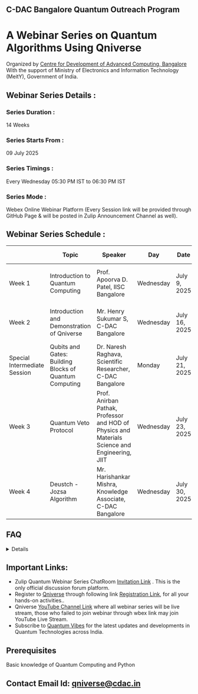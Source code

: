 ## C-DAC Bangalore Quantum Outreach Program

# A Webinar Series on Quantum Algorithms Using Qniverse

Organized by [Centre for Development of Advanced Computing, Bangalore](https://www.cdac.in/) With the support of Ministry of Electronics and Information Technology (MeitY), Government of India.

## Webinar Series Details :

### Series Duration :
14 Weeks

### Series Starts From : 
09 July 2025 

### Series Timings : 
Every Wednesday 05:30 PM IST to 06:30 PM IST

### Series Mode : 
Webex Online Webinar Platform 
(Every Session link will be provided through  GitHub Page & will be posted in Zulip Announcement Channel as well).

## Webinar Series Schedule :

|  | Topic                             | Speaker              | Day        | Date         | Time               | Session Link | Session Password  | Quiz |
|------|-----------------------------------|----------------------|------------|--------------|--------------------|--------------|-------------------|---|
| Week 1  | Introduction to Quantum Computing | Prof. Apoorva D. Patel, IISC Bangalore | Wednesday  | July 9, 2025 | 4:00 PM  - 5:30 PM | [Click Here](https://quantumacc.webex.com/quantumacc/j.php?MTID=m4c84fa60b2fb00aa9215f32ae84b7022)|Quantum@123| |
| Week 2    | Introduction and Demonstration of Qniverse | Mr. Henry Sukumar S, C-DAC Bangalore | Wednesday  | July 16, 2025 | 4:00 PM  - 5:30 PM | [Click Here](https://quantumacc.webex.com/quantumacc/j.php?MTID=m06ec069364da3749e582e6a3b6346256)|Quantum@123|[Take A Quiz](https://forms.gle/JowWzVPXGqpupDbm9) |
| Special Intermediate Session    | Qubits and Gates: Building Blocks of Quantum Computing | Dr. Naresh Raghava, Scientific Researcher, C-DAC Bangalore | Monday  | July 21, 2025 | 5:30 PM  - 6:30 PM |[Click Here](https://quantumacc.webex.com/quantumacc/j.php?MTID=m1ac368ecafc35060556d355a7cff5080)|Quantum@123| [Take A Quiz](https://forms.gle/vGu155KGiamrUetz8) |
| Week 3    | Quantum Veto Protocol | Prof. Anirban Pathak, Professor and HOD of Physics and Materials Science and Engineering, JIIT | Wednesday  | July 23, 2025 | 4:00 PM  - 5:30 PM |[Click Here](https://quantumacc.webex.com/quantumacc/j.php?MTID=mc878ae5f298b1fb3d2dc501ee456d037)| Quantum@123|[Take A Quiz](https://forms.gle/hTFV1CLM95TymNhB8) |
| Week 4    | Deustch - Jozsa Algorithm | Mr. Harishankar Mishra, Knowledge Associate, C-DAC Bangalore | Wednesday  | July 30, 2025 | 5:30 PM  - 6:30 PM |[Click Here]| Quantum@123|[Take A Quiz] |


## FAQ
<Details>

### 1. Who can attend this webinar series?
• Anyone with basic knowledge of Quantum Computing and Python programming including students, researchers, faculty, and working professionals.

### 2. Is there any registration fee?
• No, the webinar series is completely free of charge.

### 3. Do I need to register?
• Yes, registration is required. Every Session link will be provided through GitHub Page & will be posted in Zulip Announcement Channel as well

### 4. What is the duration and format of the webinar?
• The series runs for 14 weeks, with one session every Wednesday 4 PM - 5 PM, conducted online through Webex & Youtube Live Stream.

### 5. Will the sessions be recorded?
• Yes, recordings and slides/materials will be made available after each session, Recordings will be available on [Qniverse YouTube Channel](https://www.youtube.com/@qniversedotin) & Slides/Materials will be made available at [Qniverse Zulip Chatroom](https://qniverse.zulipchat.com/) and [Github](https://github.com/C-DAC-Bengaluru/Quantum-Algorithms-Webinar-Series)

### 6. I am unable to join through the Webex link (room full). How can I attend the live session?
• If the Webex room is full, please join the session via the [YouTube live Stream](https://www.youtube.com/@qniversedotin).

### 7. Is there a discussion forum for Webinar-related queries?
• Yes, a discussion forum is available at [Qniverse Zulip Chatroom](https://qniverse.zulipchat.com/), Qniverse Zulip ChatRoom [Invitation Link](https://qniverse.zulipchat.com/join/dlrumfd5l26jhsh5lo6y7knl/)

### 8. I was not available to attend the live sessions.
• No problem! Session recordings [YouTube links](https://www.youtube.com/@qniversedotin) and session slides will be made
available via the [GitHub repository](https://github.com/C-DAC-Bengaluru/Quantum-Algorithms-Webinar-Series), so you can catch up at your convenience.

### 9. When will I receive the participation certificate?
• Only e-Certificate will be issued by C-DAC for participation, e-Certificate will be issued after the completion of the 14-week series.

### 10. What is the Attendance Criteria of getting participation certificate?
• Your Webinar Attendance must be 75% or Above.

### 11 I failed to attend the webinar live session through webex due to some reason how can I mark my attendance ?
• If you were unable to attend the webinar session live through Webex, you can still watch the recorded session on YouTube. After watching, please make sure to mark your attendance by clicking the attendance link provided in the video description of that Particular Session. [Qniverse Youtube Channel](https://www.youtube.com/@qniversedotin/playlists)

### 12. I want to attend Qniverse Developer Exam to get Certified, How Can I attend?
• You may send email to qniverse@cdac.in for inquiries, and also, close to the end of the program, we shall announce the details to all the participants.

### 13. I comsumed all my free credits on Qniverse, how can I purchase more credit ?
• You may send email to qniverse@cdac.in to purchase more credits
  
</Details>


## Important Links:

- Zulip Quantum Webinar Series ChatRoom [Invitation Link](https://qniverse.zulipchat.com/join/dlrumfd5l26jhsh5lo6y7knl/) . This is the only official discussion forum platform.
- Register to [Qniverse](https://qniverse.in/) through following link [Registration Link](https://qniverse.in/register/), for all your hands-on activities..
- Qniverse [YouTube Channel Link](https://www.youtube.com/@qniversedotin) where all webinar series will be live stream, those who failed to join webinar through wbex link may join YouTube Live Stream.
- Subscribe to [Quantum Vibes](https://quantumindia.net/quantum-vibes-newsletter-subscription2/) for the latest updates and developments in Quantum Technologies across India.



## Prerequisites 
Basic knowledge of Quantum Computing and Python

## Contact Email Id: qniverse@cdac.in
